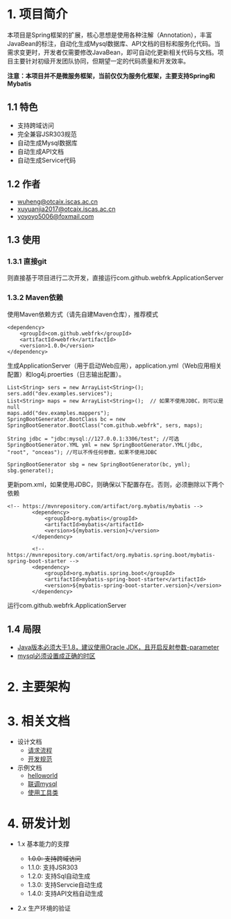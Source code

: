 # 1. 项目简介

本项目是Spring框架的扩展，核心思想是使用各种注解（Annotation），丰富JavaBean的标注，自动化生成Mysql数据库、API文档的目标和服务化代码。当需求变更时，开发者仅需要修改JavaBean，即可自动化更新相关代码与文档。项目主要针对初级开发团队协同，但期望一定的代码质量和开发效率。

**注意：本项目并不是微服务框架，当前仅仅为服务化框架，主要支持Spring和Mybatis**

## 1.1 特色

- 支持跨域访问
- 完全兼容JSR303规范
- 自动生成Mysql数据库
- 自动生成API文档
- 自动生成Service代码

## 1.2 作者

- wuheng@otcaix.iscas.ac.cn
- xuyuanjia2017@otcaix.iscas.ac.cn
- yoyoyo5006@foxmail.com

## 1.3 使用

### 1.3.1 直接git

则直接基于项目进行二次开发，直接运行com.github.webfrk.ApplicationServer

### 1.3.2 Maven依赖

使用Maven依赖方式（请先自建Maven仓库），推荐模式

```
<dependency>
	<groupId>com.github.webfrk</groupId>
	<artifactId>webfrk</artifactId>
	<version>1.0.0</version>
</dependency>
```

生成ApplicationServer（用于启动Web应用），application.yml（Web应用相关配置）和log4j.proerties（日志输出配置）。
```
List<String> sers = new ArrayList<String>();
sers.add("dev.examples.services");
List<String> maps = new ArrayList<String>();  // 如果不使用JDBC，则可以是null
maps.add("dev.examples.mappers");
SpringBootGenerator.BootClass bc = new SpringBootGenerator.BootClass("com.github.webfrk", sers, maps);
		
String jdbc = "jdbc:mysql://127.0.0.1:3306/test"; //可选
SpringBootGenerator.YML yml = new SpringBootGenerator.YML(jdbc, "root", "onceas"); //可以不传任何参数，如果不使用JDBC

SpringBootGenerator sbg = new SpringBootGenerator(bc, yml);
sbg.generate();
```

更新pom.xml，如果使用JDBC，则确保以下配置存在。否则，必须删除以下两个依赖

```
<!-- https://mvnrepository.com/artifact/org.mybatis/mybatis -->
		<dependency>
			<groupId>org.mybatis</groupId>
			<artifactId>mybatis</artifactId>
			<version>${mybatis.version}</version>
		</dependency>

		<!-- https://mvnrepository.com/artifact/org.mybatis.spring.boot/mybatis-spring-boot-starter -->
		<dependency>
			<groupId>org.mybatis.spring.boot</groupId>
			<artifactId>mybatis-spring-boot-starter</artifactId>
			<version>${mybatis-spring-boot-starter.version}</version>
		</dependency>
```

运行com.github.webfrk.ApplicationServer

## 1.4 局限

- [Java版本必须大于1.8，建议使用Oracle JDK，且开启反射参数-parameter](https://blog.csdn.net/sanyuesan0000/article/details/80618913)
- [mysql必须设置成正确的时区](https://blog.csdn.net/HW_870754395/article/details/88430293)

# 2. 主要架构

# 3. 相关文档

- 设计文档
  - [请求流程](docs/flow.md)
  - [开发规范](docs/dev.md)
- 示例文档
  - [helloworld](docs/hello.md)
  - [联调mysql](docs/mysql.md)
  - [使用工具类](docs/tools.md)

# 4. 研发计划

- 1.x 基本能力的支撑
  - ~~1.0.0: 支持跨域访问~~
  - 1.1.0: 支持JSR303
  - 1.2.0: 支持Sql自动生成
  - 1.3.0: 支持Servcie自动生成
  - 1.4.0: 支持API文档自动生成
  
- 2.x 生产环境的验证
  
